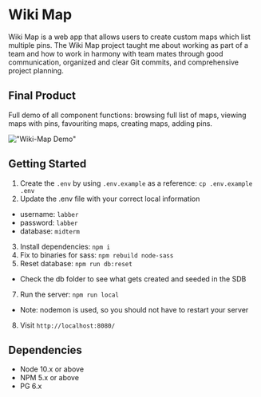 Wiki Map
=========
Wiki Map is a web app that allows users to create custom maps which list multiple pins. The Wiki Map project taught me about working as part of a team and how to work in harmony with team mates through good communication, organized and clear Git commits, and comprehensive project planning.

## Final Product

Full demo of all component functions: browsing full list of maps, viewing maps with pins, favouriting maps, creating maps, adding pins.

!["Wiki-Map Demo"](https://github.com/christopherdegroot/Wiki_Map/blob/master/public/images/ezgifcom-gif-maker.gif?raw=true)

## Getting Started

1. Create the `.env` by using `.env.example` as a reference: `cp .env.example .env`
2. Update the .env file with your correct local information 
  - username: `labber` 
  - password: `labber` 
  - database: `midterm`
3. Install dependencies: `npm i`
4. Fix to binaries for sass: `npm rebuild node-sass`
5. Reset database: `npm run db:reset`
  - Check the db folder to see what gets created and seeded in the SDB
7. Run the server: `npm run local`
  - Note: nodemon is used, so you should not have to restart your server
8. Visit `http://localhost:8080/`

## Dependencies

- Node 10.x or above
- NPM 5.x or above
- PG 6.x
